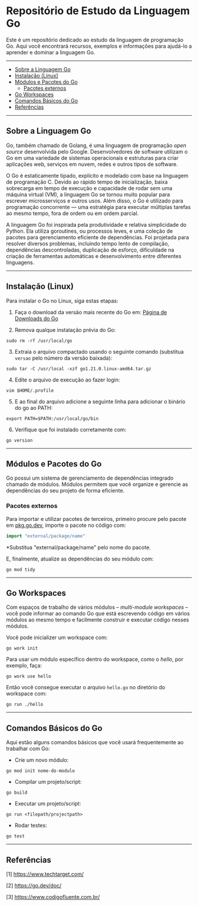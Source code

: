 <h1>Repositório de Estudo da Linguagem Go</h1>

Este é um repositório dedicado ao estudo da linguagem de programação Go. Aqui você encontrará recursos, exemplos e informações para ajudá-lo a aprender e dominar a linguagem Go.

---

- [Sobre a Linguagem Go](#sobre-a-linguagem-go)
- [Instalação (Linux)](#instalação-linux)
- [Módulos e Pacotes do Go](#módulos-e-pacotes-do-go)
  - [Pacotes externos](#pacotes-externos)
- [Go Workspaces](#go-workspaces)
- [Comandos Básicos do Go](#comandos-básicos-do-go)
- [Referências](#referências)

---

## Sobre a Linguagem Go

Go, também chamado de Golang, é uma linguagem de programação *open source* desenvolvida pelo Google. Desenvolvedores de software utilizam o Go em uma variedade de sistemas operacionais e estruturas para criar aplicações web, serviços em nuvem, redes e outros tipos de software.

O Go é estaticamente tipado, explícito e modelado com base na linguagem de programação C. Devido ao rápido tempo de inicialização, baixa sobrecarga em tempo de execução e capacidade de rodar sem uma máquina virtual (VM), a linguagem Go se tornou muito popular para escrever microsserviços e outros usos. Além disso, o Go é utilizado para programação concorrente — uma estratégia para executar múltiplas tarefas ao mesmo tempo, fora de ordem ou em ordem parcial.

A linguagem Go foi inspirada pela produtividade e relativa simplicidade do Python. Ela utiliza goroutines, ou processos leves, e uma coleção de pacotes para gerenciamento eficiente de dependências. Foi projetada para resolver diversos problemas, incluindo tempo lento de compilação, dependências descontroladas, duplicação de esforço, dificuldade na criação de ferramentas automáticas e desenvolvimento entre diferentes linguagens.

---

## Instalação (Linux)

Para instalar o Go no Linux, siga estas etapas:

1. Faça o download da versão mais recente do Go em: [Página de Downloads do Go](https://golang.org/dl/)

2. Remova qualque instalação prévia do Go:

```shell
sudo rm -rf /usr/local/go 
```

3. Extraia o arquivo compactado usando o seguinte comando (substitua `versao` pelo número da versão baixada):

```shell
sudo tar -C /usr/local -xzf go1.21.0.linux-amd64.tar.gz
```

4. Edite o arquivo de execução ao fazer login:

```shell
vim $HOME/.profile
```

5. E ao final do arquivo adicione a seguinte linha para adicionar o binário do go ao PATH:

```shell
export PATH=$PATH:/usr/local/go/bin
```

6. Verifique que foi instalado corretamente com:

```shell
go version
```

---

## Módulos e Pacotes do Go

Go possui um sistema de gerenciamento de dependências integrado chamado de módulos. Módulos permitem que você organize e gerencie as dependências do seu projeto de forma eficiente.

### Pacotes externos

Para importar e utilizar pacotes de terceiros, primeiro procure pelo pacote em [pkg.go.dev](https://pkg.go.dev), importe o pacote no código com:

```go
import "external/package/name"
```

*Substitua "external/package/name" pelo nome do pacote.

E, finalmente, atualize as dependências do seu módulo com:

```shell
go mod tidy
```

---

## Go Workspaces

Com espaços de trabalho de vários módulos &ndash; *multi-module workspaces* &ndash; você pode informar ao comando Go que está escrevendo código em vários módulos ao mesmo tempo e facilmente construir e executar código nesses módulos.

Você pode inicializer um workspace com:

```shell
go work init
```

Para usar um módulo específico dentro do workspace, como o *hello*, por exemplo, faça:

```shell
go work use hello
```

Então você consegue executar o arquivo `hello.go` no diretório do workspace com:

```shell
go run ./hello
```

---

## Comandos Básicos do Go

Aqui estão alguns comandos básicos que você usará frequentemente ao trabalhar com Go:

- Crie um novo módulo:

```shell
go mod init nome-do-modulo
```

- Compilar um projeto/script:

```shell
go build
```

- Executar um projeto/script:

```shell
go run <filepath/projectpath>
```

- Rodar testes:

```shell
go test
```

---

## Referências

[1] https://www.techtarget.com/

[2] https://go.dev/doc/

[3] https://www.codigofluente.com.br/
